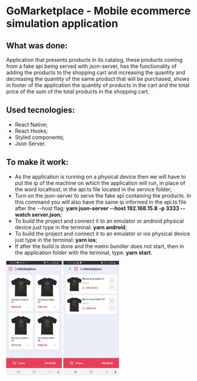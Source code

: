 # GoMarketplace - Mobile ecommerce simulation application

## What was done:
Application that presents products in its catalog, these products coming from a fake api being served 
with json-server, has the functionality of adding the products to the shopping cart and increasing the 
quantity and decreasing the quantity of the same product that will be purchased, shows in footer of the 
application the quantity of products in the cart and the total price of the sum of the total products 
in the shopping cart.

## Used tecnologies:
- React Native;
- React Hooks;
- Styled components;
- Json Server.

## To make it work:
- As the application is running on a physical device then we will have to put the ip of the machine 
on which the application will run, in place of the word localhost, in the api.ts file located in the service folder;
- Turn on the json-server to serve the fake api containing the products. In this command you will also have the same 
ip informed in the api.ts file after the --host flag:
**yarn json-server --host 192.168.15.8 -p 3333 --watch server.json**;
- To build the project and connect it to an emulator or android physical device just type in the terminal:
**yarn android**;
- To build the project and connect it to an emulator or ios physical device just type in the terminal:
**yarn ios**;
- If after the build is done and the metro bundler does not start, then in the application folder with the terminal, type:
**yarn start**.

<img src="https://github.com/LucasBarbosaFonseca/AppGoMarketplaceReactNative/blob/master/imagesApp/img1.jpeg" width="150">
<img src="https://github.com/LucasBarbosaFonseca/AppGoMarketplaceReactNative/blob/master/imagesApp/img2.jpeg" width="150">
